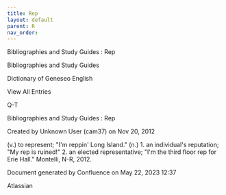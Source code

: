 ```yaml
---
title: Rep
layout: default
parent: R
nav_order:
---
```


Bibliographies and Study Guides : Rep

Bibliographies and Study Guides

Dictionary of Geneseo English

View All Entries

Q-T

Bibliographies and Study Guides : Rep

Created by  Unknown User (cam37) on Nov 20, 2012

(v.) to represent; &quot;I'm reppin' Long Island.&quot; (n.) 1. an individual's reputation; &quot;My rep is ruined!&quot; 2. an elected representative; &quot;I'm the third floor rep for Erie Hall.&quot; Montelli, N-R, 2012.

Document generated by Confluence on May 22, 2023 12:37

Atlassian
